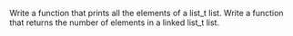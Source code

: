 Write a function that prints all the elements of a list_t list.
Write a function that returns the number of elements in a linked list_t list.
